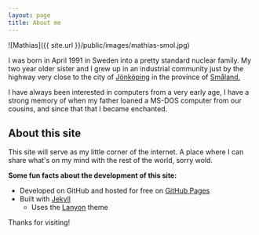 ```yaml
---
layout: page
title: About me
---
```


![Mathias]({{ site.url }}/public/images/mathias-smol.jpg)

I was born in April 1991 in Sweden into a pretty standard nuclear family. My two year older sister and I grew up in an industrial community just by the highway very close to the city of <a href="https://en.wikipedia.org/wiki/jönköping" target="__blank">Jönköping</a> in the province of <a href="https://en.wikipedia.org/wiki/småland" target="__blank">Småland.</a>

I have always been interested in computers from a very early age, I have a strong memory of when my father loaned a MS-DOS computer from our cousins, and since that that I became enchanted.

## About this site
This site will serve as my little corner of the internet. A place where I can share what's on my mind with the rest of the world, sorry wold.

**Some fun facts about the development of this site:**
* Developed on GitHub and hosted for free on [GitHub Pages](https://pages.github.com)
* Built with [Jekyll](https://jekyllrb.com)
    * Uses the [Lanyon](http://lanyon.getpoole.com) theme

Thanks for visiting!
